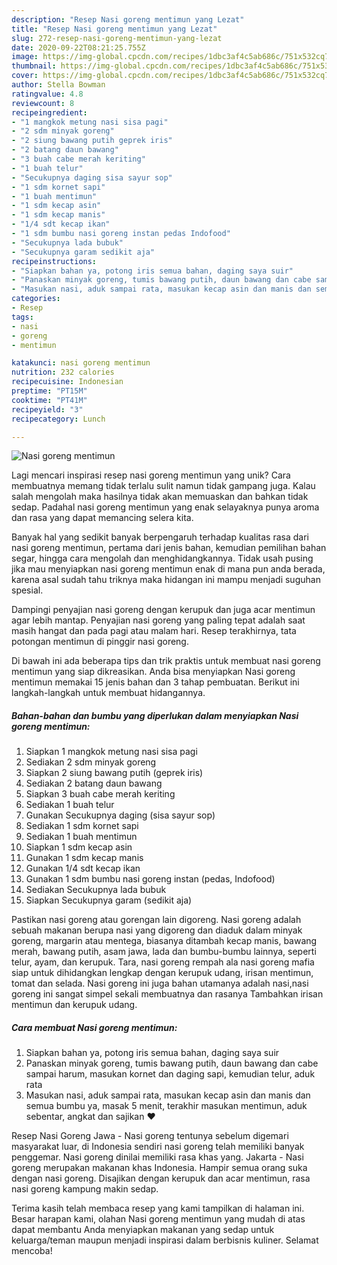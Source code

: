 ```yaml
---
description: "Resep Nasi goreng mentimun yang Lezat"
title: "Resep Nasi goreng mentimun yang Lezat"
slug: 272-resep-nasi-goreng-mentimun-yang-lezat
date: 2020-09-22T08:21:25.755Z
image: https://img-global.cpcdn.com/recipes/1dbc3af4c5ab686c/751x532cq70/nasi-goreng-mentimun-foto-resep-utama.jpg
thumbnail: https://img-global.cpcdn.com/recipes/1dbc3af4c5ab686c/751x532cq70/nasi-goreng-mentimun-foto-resep-utama.jpg
cover: https://img-global.cpcdn.com/recipes/1dbc3af4c5ab686c/751x532cq70/nasi-goreng-mentimun-foto-resep-utama.jpg
author: Stella Bowman
ratingvalue: 4.8
reviewcount: 8
recipeingredient:
- "1 mangkok metung nasi sisa pagi"
- "2 sdm minyak goreng"
- "2 siung bawang putih geprek iris"
- "2 batang daun bawang"
- "3 buah cabe merah keriting"
- "1 buah telur"
- "Secukupnya daging sisa sayur sop"
- "1 sdm kornet sapi"
- "1 buah mentimun"
- "1 sdm kecap asin"
- "1 sdm kecap manis"
- "1/4 sdt kecap ikan"
- "1 sdm bumbu nasi goreng instan pedas Indofood"
- "Secukupnya lada bubuk"
- "Secukupnya garam sedikit aja"
recipeinstructions:
- "Siapkan bahan ya, potong iris semua bahan, daging saya suir"
- "Panaskan minyak goreng, tumis bawang putih, daun bawang dan cabe sampai harum, masukan kornet dan daging sapi, kemudian telur, aduk rata"
- "Masukan nasi, aduk sampai rata, masukan kecap asin dan manis dan semua bumbu ya, masak 5 menit, terakhir masukan mentimun, aduk sebentar, angkat dan sajikan ❤️"
categories:
- Resep
tags:
- nasi
- goreng
- mentimun

katakunci: nasi goreng mentimun 
nutrition: 232 calories
recipecuisine: Indonesian
preptime: "PT15M"
cooktime: "PT41M"
recipeyield: "3"
recipecategory: Lunch

---
```



![Nasi goreng mentimun](https://img-global.cpcdn.com/recipes/1dbc3af4c5ab686c/751x532cq70/nasi-goreng-mentimun-foto-resep-utama.jpg)

Lagi mencari inspirasi resep nasi goreng mentimun yang unik? Cara membuatnya memang tidak terlalu sulit namun tidak gampang juga. Kalau salah mengolah maka hasilnya tidak akan memuaskan dan bahkan tidak sedap. Padahal nasi goreng mentimun yang enak selayaknya punya aroma dan rasa yang dapat memancing selera kita.

Banyak hal yang sedikit banyak berpengaruh terhadap kualitas rasa dari nasi goreng mentimun, pertama dari jenis bahan, kemudian pemilihan bahan segar, hingga cara mengolah dan menghidangkannya. Tidak usah pusing jika mau menyiapkan nasi goreng mentimun enak di mana pun anda berada, karena asal sudah tahu triknya maka hidangan ini mampu menjadi suguhan spesial.

Dampingi penyajian nasi goreng dengan kerupuk dan juga acar mentimun agar lebih mantap. Penyajian nasi goreng yang paling tepat adalah saat masih hangat dan pada pagi atau malam hari. Resep terakhirnya, tata potongan mentimun di pinggir nasi goreng.


Di bawah ini ada beberapa tips dan trik praktis untuk membuat nasi goreng mentimun yang siap dikreasikan. Anda bisa menyiapkan Nasi goreng mentimun memakai 15 jenis bahan dan 3 tahap pembuatan. Berikut ini langkah-langkah untuk membuat hidangannya.

<!--inarticleads1-->

##### Bahan-bahan dan bumbu yang diperlukan dalam menyiapkan Nasi goreng mentimun:

1. Siapkan 1 mangkok metung nasi sisa pagi
1. Sediakan 2 sdm minyak goreng
1. Siapkan 2 siung bawang putih (geprek iris)
1. Sediakan 2 batang daun bawang
1. Siapkan 3 buah cabe merah keriting
1. Sediakan 1 buah telur
1. Gunakan Secukupnya daging (sisa sayur sop)
1. Sediakan 1 sdm kornet sapi
1. Sediakan 1 buah mentimun
1. Siapkan 1 sdm kecap asin
1. Gunakan 1 sdm kecap manis
1. Gunakan 1/4 sdt kecap ikan
1. Gunakan 1 sdm bumbu nasi goreng instan (pedas, Indofood)
1. Sediakan Secukupnya lada bubuk
1. Siapkan Secukupnya garam (sedikit aja)


Pastikan nasi goreng atau gorengan lain digoreng. Nasi goreng adalah sebuah makanan berupa nasi yang digoreng dan diaduk dalam minyak goreng, margarin atau mentega, biasanya ditambah kecap manis, bawang merah, bawang putih, asam jawa, lada dan bumbu-bumbu lainnya, seperti telur, ayam, dan kerupuk. Tara, nasi goreng rempah ala nasi goreng mafia siap untuk dihidangkan lengkap dengan kerupuk udang, irisan mentimun, tomat dan selada. Nasi goreng ini juga bahan utamanya adalah nasi,nasi goreng ini sangat simpel sekali membuatnya dan rasanya Tambahkan irisan mentimun dan kerupuk udang. 

<!--inarticleads2-->

##### Cara membuat Nasi goreng mentimun:

1. Siapkan bahan ya, potong iris semua bahan, daging saya suir
1. Panaskan minyak goreng, tumis bawang putih, daun bawang dan cabe sampai harum, masukan kornet dan daging sapi, kemudian telur, aduk rata
1. Masukan nasi, aduk sampai rata, masukan kecap asin dan manis dan semua bumbu ya, masak 5 menit, terakhir masukan mentimun, aduk sebentar, angkat dan sajikan ❤️


Resep Nasi Goreng Jawa - Nasi goreng tentunya sebelum digemari masyarakat luar, di Indonesia sendiri nasi goreng telah memiliki banyak penggemar. Nasi goreng dinilai memiliki rasa khas yang. Jakarta - Nasi goreng merupakan makanan khas Indonesia. Hampir semua orang suka dengan nasi goreng. Disajikan dengan kerupuk dan acar mentimun, rasa nasi goreng kampung makin sedap. 

Terima kasih telah membaca resep yang kami tampilkan di halaman ini. Besar harapan kami, olahan Nasi goreng mentimun yang mudah di atas dapat membantu Anda menyiapkan makanan yang sedap untuk keluarga/teman maupun menjadi inspirasi dalam berbisnis kuliner. Selamat mencoba!
